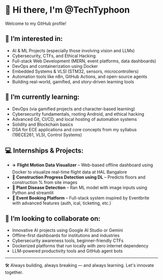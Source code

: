 # 👋 Hi there, I'm @TechTyphoon

Welcome to my GitHub profile!

## 👀 I’m interested in:
- AI & ML Projects (especially those involving vision and LLMs)
- Cybersecurity, CTFs, and Ethical Hacking
- Full-stack Web Development (MERN, event platforms, data dashboards)
- DevOps and containerization using Docker
- Embedded Systems & VLSI (STM32, sensors, microcontrollers)
- Automation tools like n8n, GitHub Actions, and open-source agents
- Building real-world, gamified, and story-driven learning tools

## 🌱 I’m currently learning:
- DevOps (via gamified projects and character-based learning)
- Cybersecurity fundamentals, rooting Android, and ethical hacking
- Advanced Git, CI/CD, and local hosting of automation systems
- Solidity and Blockchain basics
- DSA for ECE applications and core concepts from my syllabus (19ECE261, VLSI, Control Systems)

## 💻 Internships & Projects:
- ✈️ **Flight Motion Data Visualizer** – Web-based offline dashboard using Docker to visualize real-time flight data at HAL Bangalore
- 🧠 **Construction Progress Detection using DL** – Predicts floors and construction % from site images
- 🌿 **Plant Disease Detection** – Ran ML model with image inputs using Python and streamlit
- 🧪 **Event Booking Platform** – Full-stack system inspired by Eventbrite with advanced features (auth, ical, ticketing, etc.)

## 💞️ I’m looking to collaborate on:
- Innovative AI projects using Google AI Studio or Gemini
- Offline-first dashboards for institutions and industries
- Cybersecurity awareness tools, beginner-friendly CTFs
- Dockerized platforms that run locally with zero internet dependency
- LLM-powered productivity tools and GitHub agent bots

---

🛠️ Always building, always breaking — and always learning. Let's innovate together.